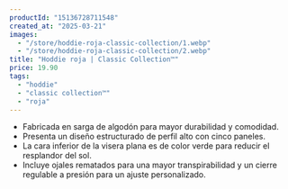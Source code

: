 ```yaml
---
productId: "15136728711548"
created_at: "2025-03-21"
images:
  - "/store/hoddie-roja-classic-collection/1.webp"
  - "/store/hoddie-roja-classic-collection/2.webp"
title: "Hoddie roja | Classic Collection™"
price: 19.90
tags:
  - "hoddie"
  - "classic collection™"
  - "roja"
---
```


- Fabricada en sarga de algodón para mayor durabilidad y comodidad.
- Presenta un diseño estructurado de perfil alto con cinco paneles.
- La cara inferior de la visera plana es de color verde para reducir el resplandor del sol.
- Incluye ojales rematados para una mayor transpirabilidad y un cierre regulable a presión para un ajuste personalizado.
